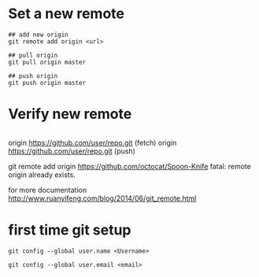 
# Set a new remote
```
## add new origin
git remote add origin <url>

## pull origin
git pull origin master

## push origin
git push origin master
```
# Verify new remote
```git remote -v
```
origin  https://github.com/user/repo.git (fetch)
origin  https://github.com/user/repo.git (push)

git remote add origin https://github.com/octocat/Spoon-Knife
fatal: remote origin already exists.

for more documentation
http://www.ruanyifeng.com/blog/2014/06/git_remote.html

# first time git setup
```
git config --global user.name <Username>

git config --global user.email <email>
```
